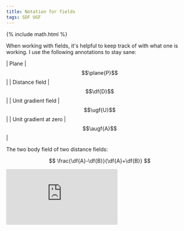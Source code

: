 ```yaml
---
title: Notation for fields
tags: SDF UGF
---
```

{% include math.html %}

When working with fields, it's helpful to keep track of with what one is working.  I use the following annotations to stay sane:
<!--more-->

| Plane                 | $$\plane{P}$$ |
| Distance field        | $$\df{D}$$ |
| Unit gradient field   | $$\ugf{U}$$ |
| Unit gradient at zero | $$\augf{A}$$ |

The two body field of two distance fields:

$$ \frac{\df{A}-\df{B}}{\df{A}+\df{B}} $$

<iframe class="fullsize" frameborder="0" src="https://www.shadertoy.com/embed/wdffW2?gui=true&t=10&paused=false&muted=false" allowfullscreen></iframe>